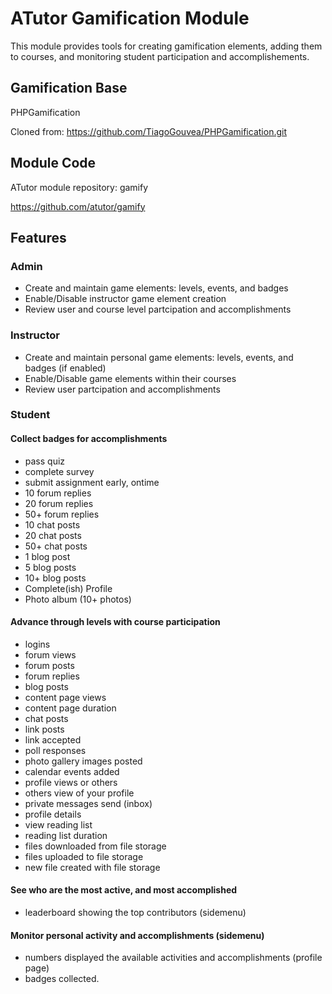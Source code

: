 # ATutor Gamification Module
This module provides tools for creating gamification elements, adding them to courses, and monitoring student participation and accomplishements.

## Gamification Base

PHPGamification

Cloned from: https://github.com/TiagoGouvea/PHPGamification.git

## Module Code

ATutor module repository: gamify

https://github.com/atutor/gamify
## Features
### Admin

* Create and maintain game elements: levels, events, and badges
* Enable/Disable instructor game element creation
* Review user and course level partcipation and accomplishments

### Instructor

* Create and maintain personal game elements: levels, events, and badges (if enabled)
* Enable/Disable game elements within their courses
* Review user partcipation and accomplishments

### Student

#### Collect badges for accomplishments
* pass quiz
* complete survey
* submit assignment early, ontime
* 10 forum replies
* 20 forum replies
* 50+ forum replies
* 10 chat posts
* 20 chat posts
* 50+ chat posts
* 1 blog post
* 5 blog posts
* 10+ blog posts
* Complete(ish) Profile
* Photo album (10+ photos)
#### Advance through levels with course participation
* logins
* forum views
* forum posts
* forum replies
* blog posts
* content page views
* content page duration
* chat posts
* link posts
* link accepted
* poll responses
* photo gallery images posted
* calendar events added
* profile views or others
* others view of your profile
* private messages send (inbox)
* profile details
* view reading list
* reading list duration
* files downloaded from file storage
* files uploaded to file storage
* new file created with file storage
#### See who are the most active, and most accomplished
* leaderboard showing the top contributors (sidemenu)
#### Monitor personal activity and accomplishments (sidemenu)
* numbers displayed the available activities and accomplishments (profile page)
* badges collected.

